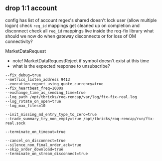 

drop 1:1 account
----------------

config has list of account regex's
shared doesn't lock user (allow multiple logon)
check `req_id` mappings get cleaned up on completion and disconnect
check all `req_id` mappings live inside the roq-fix library
what should we now do when gateway disconnects or for loss of OM connectivity?













MarketDataRequest
- note! MarketDataRequestReject if symbol doesn't exist at this time
- what is the expected response to unsubscribe?


```
--fix_debug=true
--metrics_listen_address 9413
--execution_report_using_quote_currency=true
--fix_heartbeat_freq=1000s
--exchange_time_as_sending_time=true
--log_path /opt/tbricks/roq-rencap/var/log/ftx-fix-real.log
--log_rotate_on_open=true
--log_max_files=10

--init_missing_md_entry_type_to_zero=true
--trade_summary_try_non_empty=true /opt/tbricks/roq-rencap/run/ftx-real.sock

--terminate_on_timeout=true

--cancel_on_disconnect=true
--silence_non_final_order_ack=true
--skip_order_download=true
--terminate_on_stream_disconnect=true

```
